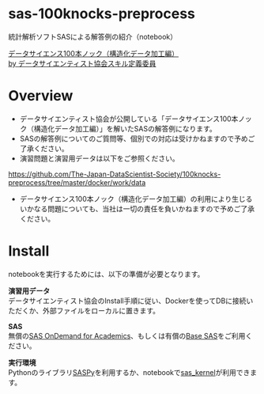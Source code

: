 # sas-100knocks-preprocess

統計解析ソフトSASによる解答例の紹介（notebook）

[データサイエンス100本ノック（構造化データ加工編）<br>
  by データサイエンティスト協会スキル定義委員](https://github.com/The-Japan-DataScientist-Society/100knocks-preprocess)

# Overview
- データサイエンティスト協会が公開している「データサイエンス100本ノック（構造化データ加工編）」を解いたSASの解答例になります。
- SASの解答例についてのご質問等、個別での対応は受けかねますので予めご了承ください。
- 演習問題と演習用データは以下をご参照ください。

https://github.com/The-Japan-DataScientist-Society/100knocks-preprocess/tree/master/docker/work/data
- データサイエンス100本ノック（構造化データ加工編）の利用により生じるいかなる問題についても、当社は一切の責任を負いかねますので予めご了承ください。

# Install
notebookを実行するためには、以下の準備が必要となります。

__演習用データ__  
  データサイエンティスト協会のInstall手順に従い、Dockerを使ってDBに接続いただくか、外部ファイルをローカルに置きます。
  
__SAS__  
  無償の[SAS OnDemand for Academics](https://support.sas.com/ondemand/saspy.html)、もしくは有償の[Base SAS](https://www.sas.com/ja_jp/software/base-sas.html)をご利用ください。
  
__実行環境__  
  Pythonのライブラリ[SASPy](https://github.com/sassoftware/saspy-examples)を利用するか、notebookで[sas_kernel](https://github.com/sassoftware/sas_kernel)が利用できます。
